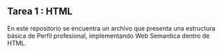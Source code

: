 ## Tarea 1 : HTML

En este repositorio se encuentra un archivo que presenta una estructura básica de Perfil profesional, implementando Web Semantica dentro de HTML.
